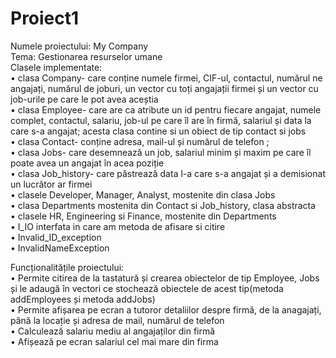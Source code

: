 # Proiect1
Numele proiectului: My Company <br/>
Tema: Gestionarea resurselor umane <br/>
Clasele implementate: <br/>
•	clasa Company- care conține numele firmei, CIF-ul, contactul, numărul ne angajați, numărul de joburi, un vector cu toți angajații firmei și un vector cu job-urile pe care le pot avea aceștia <br/>
•	clasa Employee- care are ca atribute un id pentru fiecare angajat, numele complet, contactul, salariu, job-ul pe care îl are în firmă, salariul și data la care s-a angajat; acesta clasa contine si un obiect de tip contact si jobs <br/>
•	clasa Contact- conține adresa, mail-ul și numărul de telefon ;<br/>
•	clasa Jobs- care desemnează un job, salariul minim și maxim pe care îl poate avea un angajat în acea poziție <br/>
•	clasa Job_history- care păstrează data l-a care s-a angajat și a demisionat un lucrător ar firmei <br/>
•	clasele Developer, Manager, Analyst, mostenite din clasa Jobs <br/>
•	clasa Departments mostenita din Contact si Job_history, clasa abstracta <br/>
•	clasele HR, Engineering si Finance, mostenite din Departments <br/>
•	I_IO interfata in care am metoda de afisare si citire <br/>
•	Invalid_ID_exception <br/>
•	InvalidNameException <br/>

Funcționalitățile proiectului: <br/>
•	Permite citirea de la tastatură și crearea obiectelor de tip Employee, Jobs și le adaugă în vectori ce stochează obiectele de acest tip(metoda addEmployees și metoda addJobs) <br/>
•	Permite afișarea pe ecran a tutoror detaliilor despre firmă, de la anagajați, până la locație și adresa de mail, numărul de telefon <br/>
•	Calculează salariu mediu al angajaților din firmă <br/>
•	Afișează pe ecran salariul cel mai mare din firma <br/>

